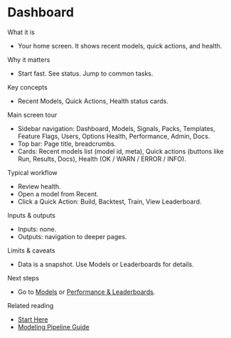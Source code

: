 # Dashboard

What it is
- Your home screen. It shows recent models, quick actions, and health.

Why it matters
- Start fast. See status. Jump to common tasks.

Key concepts
- Recent Models, Quick Actions, Health status cards.

Main screen tour
- Sidebar navigation: Dashboard, Models, Signals, Packs, Templates, Feature Flags, Users, Options Health, Performance, Admin, Docs.
- Top bar: Page title, breadcrumbs.
- Cards: Recent models list (model id, meta), Quick actions (buttons like Run, Results, Docs), Health (OK / WARN / ERROR / INFO).

Typical workflow
- Review health.
- Open a model from Recent.
- Click a Quick Action: Build, Backtest, Train, View Leaderboard.

Inputs & outputs
- Inputs: none.
- Outputs: navigation to deeper pages.

Limits & caveats
- Data is a snapshot. Use Models or Leaderboards for details.

Next steps
- Go to [Models](./models.md) or [Performance & Leaderboards](./performance-leaderboards.md).

Related reading
- [Start Here](../START_HERE.md)
- [Modeling Pipeline Guide](../MODELING_PIPELINE_GUIDE.md)
